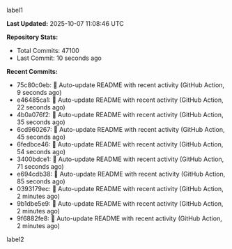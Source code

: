 
label1 
<!-- ACTIVITY_START -->
**Last Updated:** 2025-10-07 11:08:46 UTC

**Repository Stats:**
- Total Commits: 47100
- Last Commit: 10 seconds ago

**Recent Commits:**
- 75c80c0eb: 🤖 Auto-update README with recent activity (GitHub Action, 9 seconds ago)
- e46485ca1: 🤖 Auto-update README with recent activity (GitHub Action, 22 seconds ago)
- 4b0a076f2: 🤖 Auto-update README with recent activity (GitHub Action, 35 seconds ago)
- 6cd960267: 🤖 Auto-update README with recent activity (GitHub Action, 45 seconds ago)
- 6fedbce46: 🤖 Auto-update README with recent activity (GitHub Action, 54 seconds ago)
- 3400bdce1: 🤖 Auto-update README with recent activity (GitHub Action, 71 seconds ago)
- e694cdb38: 🤖 Auto-update README with recent activity (GitHub Action, 85 seconds ago)
- 0393179ec: 🤖 Auto-update README with recent activity (GitHub Action, 2 minutes ago)
- 9b1dbe5e9: 🤖 Auto-update README with recent activity (GitHub Action, 2 minutes ago)
- 9f6882fe8: 🤖 Auto-update README with recent activity (GitHub Action, 2 minutes ago)
<!-- ACTIVITY_END -->

label2
